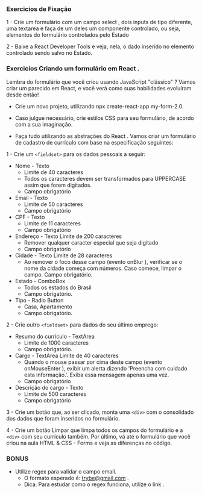 ### Exercicios de Fixação

1 - Crie um formulário com um campo select , dois inputs de tipo diferente, uma textarea e faça de um deles um componente controlado, ou seja, elementos do formulário controlados pelo Estado

2 - Baixe a React Developer Tools e veja, nela, o dado inserido no elemento controlado sendo salvo no Estado.

### Exercicios Criando um formulário em React .

Lembra do formulário que você criou usando JavaScript "clássico" ? Vamos criar um parecido em React, e você verá como suas habilidades evoluíram desde então!
* Crie um novo projeto, utilizando npx create-react-app my-form-2.0.

* Caso julgue necessário, crie estilos CSS para seu formulário, de acordo com a sua imaginação.
* Faça tudo utilizando as abstrações do React .
Vamos criar um formulário de cadastro de currículo com base na especificação seguintes:

1 - Crie um ```<fieldset>``` para os dados pessoais a seguir:
* Nome - Texto
  * Limite de 40 caracteres
  * Todos os caracteres devem ser transformados para UPPERCASE assim que forem digitados.
  * Campo obrigatório
* Email - Texto
  * Limite de 50 caracteres
  * Campo obrigatório
* CPF - Texto
  * Limite de 11 caracteres
  * Campo obrigatório
* Endereço - Texto
Limite de 200 caracteres
  * Remover qualquer caracter especial que seja digitado
  * Campo obrigatório
* Cidade - Texto
Limite de 28 caracteres
  * Ao remover o foco desse campo (evento onBlur ), verificar se o nome da cidade começa com números. Caso comece, limpar o campo.
Campo obrigatório.
* Estado - ComboBox
  * Todos os estados do Brasil
  * Campo obrigatório.
* Tipo - Radio Button
  * Casa, Apartamento
  * Campo obrigatório.

2 - Crie outro ```<fieldset>``` para dados do seu último emprego:
* Resumo do currículo - TextArea
  * Limite de 1000 caracteres
  * Campo obrigatório.
* Cargo - TextArea
Limite de 40 caracteres
  * Quando o mouse passar por cima deste campo (evento onMouseEnter ), exibir um alerta dizendo 'Preencha com cuidado esta informação.'. Exiba essa mensagem apenas uma vez.
  * Campo obrigatório
* Descrição do cargo - Texto
  * Limite de 500 caracteres
  * Campo obrigatório

3 - Crie um botão que, ao ser clicado, monta uma ```<div>``` com o consolidado dos dados que foram inseridos no formulário.

4 - Crie um botão Limpar que limpa todos os campos do formulário e a ```<div>``` com seu currículo também.
Por último, vá até o formulário que você criou na aula HTML & CSS - Forms e veja as diferenças no código.

### BONUS

* Utilize regex para validar o campo email.
  * O formato esperado é: trybe@gmail.com .
  * Dica: Para estudar como o regex funciona, utilize o link .
